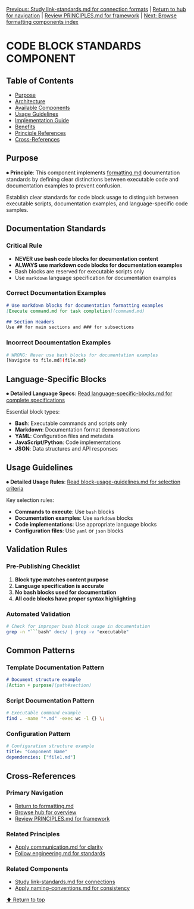 
[Previous: Study link-standards.md for connection formats](link-standards.md) | [Return to hub for navigation](../../philosophy/index.md) | [Review PRINCIPLES.md for framework](../principles/PRINCIPLES.md) | [Next: Browse formatting components index](../)

# CODE BLOCK STANDARDS COMPONENT

## Table of Contents
- [Purpose](#purpose)
- [Architecture](#architecture)
- [Available Components](#available-components)
- [Usage Guidelines](#usage-guidelines)
- [Implementation Guide](#implementation-guide)
- [Benefits](#benefits)
- [Principle References](#principle-references)
- [Cross-References](#cross-references)

## Purpose

⏺ **Principle**: This component implements [formatting.md](../../../principles/formatting.md) documentation standards by defining clear distinctions between executable code and documentation examples to prevent confusion.

Establish clear standards for code block usage to distinguish between executable scripts, documentation examples, and language-specific code samples.

## Documentation Standards

### Critical Rule
- **NEVER use bash code blocks for documentation content**
- **ALWAYS use markdown code blocks for documentation examples**
- Bash blocks are reserved for executable scripts only
- Use `markdown` language specification for documentation examples

### Correct Documentation Examples
```markdown
# Use markdown blocks for documentation formatting examples
[Execute command.md for task completion](command.md)

## Section Headers
Use ## for main sections and ### for subsections
```

### Incorrect Documentation Examples
```bash
# WRONG: Never use bash blocks for documentation examples
[Navigate to file.md](file.md)
```

## Language-Specific Blocks

⏺ **Detailed Language Specs**: [Read language-specific-blocks.md for complete specifications](language-specific-blocks.md)

Essential block types:
- **Bash**: Executable commands and scripts only
- **Markdown**: Documentation format demonstrations
- **YAML**: Configuration files and metadata
- **JavaScript/Python**: Code implementations
- **JSON**: Data structures and API responses

## Usage Guidelines

⏺ **Detailed Usage Rules**: [Read block-usage-guidelines.md for selection criteria](block-usage-guidelines.md)

Key selection rules:
- **Commands to execute**: Use `bash` blocks
- **Documentation examples**: Use `markdown` blocks
- **Code implementations**: Use appropriate language blocks
- **Configuration files**: Use `yaml` or `json` blocks

## Validation Rules

### Pre-Publishing Checklist
1. **Block type matches content purpose**
2. **Language specification is accurate**
3. **No bash blocks used for documentation**
4. **All code blocks have proper syntax highlighting**

### Automated Validation
```bash
# Check for improper bash block usage in documentation
grep -n "```bash" docs/ | grep -v "executable"
```

## Common Patterns

### Template Documentation Pattern
```markdown
# Document structure example
[Action + purpose](path#section)
```

### Script Documentation Pattern
```bash
# Executable command example
find . -name "*.md" -exec wc -l {} \;
```

### Configuration Pattern
```yaml
# Configuration structure example
title: "Component Name"
dependencies: ["file1.md"]
```

## Cross-References

### Primary Navigation
- [Return to formatting.md](../../../principles/formatting.md)
- [Browse hub for overview](../../philosophy/index.md)
- [Review PRINCIPLES.md for framework](../principles/PRINCIPLES.md)

### Related Principles
- [Apply communication.md for clarity](../../../principles/communication.md)
- [Follow engineering.md for standards](../../../principles/engineering.md)

### Related Components
- [Study link-standards.md for connections](link-standards.md)
- [Apply naming-conventions.md for consistency](naming-conventions.md)

[⬆ Return to top](#code-block-standards-component)
